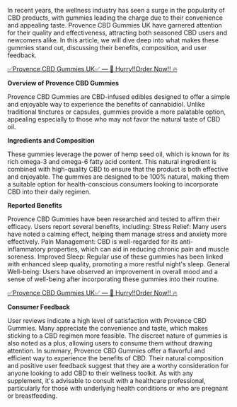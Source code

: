 In recent years, the wellness industry has seen a surge in the popularity of CBD products, with gummies leading the charge due to their convenience and appealing taste. Provence CBD Gummies UK have garnered attention for their quality and effectiveness, attracting both seasoned CBD users and newcomers alike. In this article, we will dive deep into what makes these gummies stand out, discussing their benefits, composition, and user feedback.

[✅Provence CBD Gummies UK✅ — 🤩 Hurry!!Order Now!! 🔥](https://nutraleafs.com/Cannab)

**Overview of Provence CBD Gummies**

Provence CBD Gummies are CBD-infused edibles designed to offer a simple and enjoyable way to experience the benefits of cannabidiol. Unlike traditional tinctures or capsules, gummies provide a more palatable option, appealing especially to those who may not favor the natural taste of CBD oil.

**Ingredients and Composition**

These gummies leverage the power of hemp seed oil, which is known for its rich omega-3 and omega-6 fatty acid content. This natural ingredient is combined with high-quality CBD to ensure that the product is both effective and enjoyable. The gummies are designed to be 100% natural, making them a suitable option for health-conscious consumers looking to incorporate CBD into their daily regimen.

**Reported Benefits**

Provence CBD Gummies have been researched and tested to affirm their efficacy. Users report several benefits, including:
Stress Relief: Many users have noted a calming effect, helping them manage stress and anxiety more effectively.
Pain Management: CBD is well-regarded for its anti-inflammatory properties, which can aid in reducing chronic pain and muscle soreness.
Improved Sleep: Regular use of these gummies has been linked with enhanced sleep quality, promoting a more restful night's sleep.
General Well-being: Users have observed an improvement in overall mood and a sense of well-being after incorporating these gummies into their routine.

[✅Provence CBD Gummies UK✅ — 🤩 Hurry!!Order Now!! 🔥](https://nutraleafs.com/Cannab)

**Consumer Feedback**

User reviews indicate a high level of satisfaction with Provence CBD Gummies. Many appreciate the convenience and taste, which makes sticking to a CBD regimen more feasible. The discreet nature of gummies is also noted as a plus, allowing users to consume them without drawing attention. In summary, Provence CBD Gummies offer a flavorful and efficient way to experience the benefits of CBD. Their natural composition and positive user feedback suggest that they are a worthy consideration for anyone looking to add CBD to their wellness toolkit. As with any supplement, it's advisable to consult with a healthcare professional, particularly for those with underlying health conditions or who are pregnant or breastfeeding.

